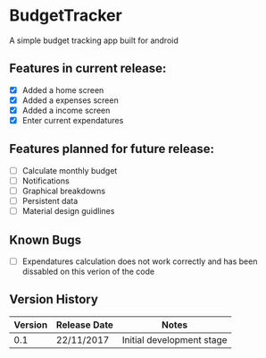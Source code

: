 # BudgetTracker
A simple budget tracking app built for android

## Features in current release:
- [X] Added a home screen
- [X] Added a expenses screen
- [X] Added a income screen
- [X] Enter current expendatures

## Features planned for future release:
- [ ] Calculate monthly budget
- [ ] Notifications
- [ ] Graphical breakdowns
- [ ] Persistent data
- [ ] Material design guidlines

## Known Bugs
- [ ] Expendatures calculation does not work correctly and has been dissabled on this verion of the code

## Version History
Version | Release Date | Notes
------------ | ------------- | -------------
0.1 | 22/11/2017 | Initial development stage

